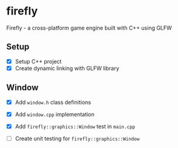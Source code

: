 # firefly
Firefly - a cross-platform game engine built with C++ using GLFW


## Setup
- [x] Setup C++ project  
- [x] Create dynamic linking with GLFW library 

## Window
- [x] Add `window.h` class definitions 
- [x] Add `window.cpp` implementation 
- [x] Add `firefly::graphics::Window` test in `main.cpp`
- [ ] Create unit testing for `firefly::graphics::Window`

